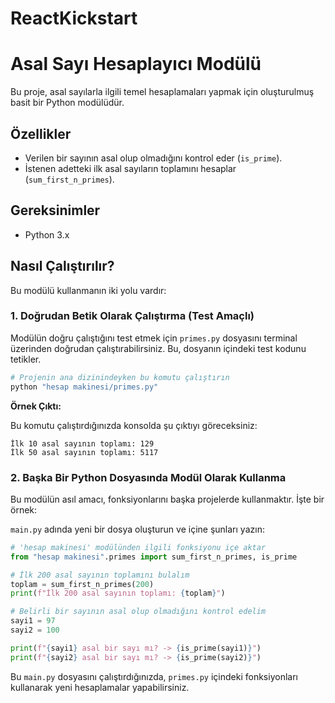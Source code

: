 # ReactKickstart

# Asal Sayı Hesaplayıcı Modülü

Bu proje, asal sayılarla ilgili temel hesaplamaları yapmak için oluşturulmuş basit bir Python modülüdür.

## Özellikler

*   Verilen bir sayının asal olup olmadığını kontrol eder (`is_prime`).
*   İstenen adetteki ilk asal sayıların toplamını hesaplar (`sum_first_n_primes`).

## Gereksinimler

*   Python 3.x

## Nasıl Çalıştırılır?

Bu modülü kullanmanın iki yolu vardır:

### 1. Doğrudan Betik Olarak Çalıştırma (Test Amaçlı)

Modülün doğru çalıştığını test etmek için `primes.py` dosyasını terminal üzerinden doğrudan çalıştırabilirsiniz. Bu, dosyanın içindeki test kodunu tetikler.

```bash
# Projenin ana dizinindeyken bu komutu çalıştırın
python "hesap makinesi/primes.py"
```

**Örnek Çıktı:**

Bu komutu çalıştırdığınızda konsolda şu çıktıyı göreceksiniz:

```console
İlk 10 asal sayının toplamı: 129
İlk 50 asal sayının toplamı: 5117
```

### 2. Başka Bir Python Dosyasında Modül Olarak Kullanma

Bu modülün asıl amacı, fonksiyonlarını başka projelerde kullanmaktır. İşte bir örnek:

`main.py` adında yeni bir dosya oluşturun ve içine şunları yazın:

```python
# 'hesap makinesi' modülünden ilgili fonksiyonu içe aktar
from "hesap makinesi".primes import sum_first_n_primes, is_prime

# İlk 200 asal sayının toplamını bulalım
toplam = sum_first_n_primes(200)
print(f"İlk 200 asal sayının toplamı: {toplam}")

# Belirli bir sayının asal olup olmadığını kontrol edelim
sayi1 = 97
sayi2 = 100

print(f"{sayi1} asal bir sayı mı? -> {is_prime(sayi1)}")
print(f"{sayi2} asal bir sayı mı? -> {is_prime(sayi2)}")
```

Bu `main.py` dosyasını çalıştırdığınızda, `primes.py` içindeki fonksiyonları kullanarak yeni hesaplamalar yapabilirsiniz.
